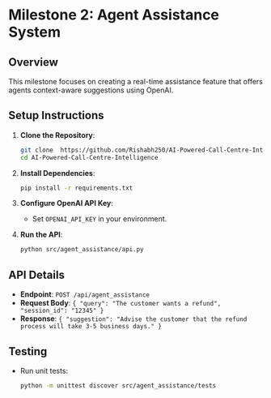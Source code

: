 # Milestone 2: Agent Assistance System

## Overview
This milestone focuses on creating a real-time assistance feature that offers agents context-aware suggestions using OpenAI.

## Setup Instructions

1. **Clone the Repository**:
   ```bash
   git clone  https://github.com/Rishabh250/AI-Powered-Call-Centre-Intelligence.git
   cd AI-Powered-Call-Centre-Intelligence
   ```

2. **Install Dependencies**:
   ```bash
   pip install -r requirements.txt
   ```

3. **Configure OpenAI API Key**:
   - Set `OPENAI_API_KEY` in your environment.

4. **Run the API**:
   ```bash
   python src/agent_assistance/api.py
   ```

## API Details

- **Endpoint**: `POST /api/agent_assistance`
- **Request Body**: `{ "query": "The customer wants a refund", "session_id": "12345" }`
- **Response**: `{ "suggestion": "Advise the customer that the refund process will take 3-5 business days." }`

## Testing

- Run unit tests:
  ```bash
  python -m unittest discover src/agent_assistance/tests
  ``` 